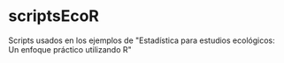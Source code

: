 # scriptsEcoR

Scripts usados en los ejemplos de "Estadística para estudios ecológicos: Un enfoque práctico
utilizando R"
